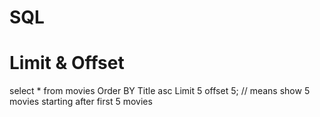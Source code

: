 # SQL

# Limit & Offset
  select * from movies Order BY Title asc Limit 5 offset 5;  // means show 5 movies starting after first 5 movies
